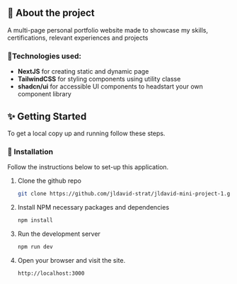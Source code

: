 ## 🌟 About the project

A multi-page personal portfolio website made to showcase my skills, certifications, relevant experiences and projects

### 📱Technologies used:

- **NextJS** for creating static and dynamic page
- **TailwindCSS** for styling components using utility classe
- **shadcn/ui** for accessible UI components to headstart your own component library

<!-- GETTING STARTED -->

## ✨ Getting Started

To get a local copy up and running follow these steps.

### 📲 Installation

Follow the instructions below to set-up this application.

1. Clone the github repo
   ```sh
   git clone https://github.com/jldavid-strat/jldavid-mini-project-1.git
   ```
2. Install NPM necessary packages and dependencies
   ```sh
   npm install
   ```
3. Run the development server
   ```sh
   npm run dev
   ```
4. Open your browser and visit the site.
   ```sh
   http://localhost:3000
   ```
